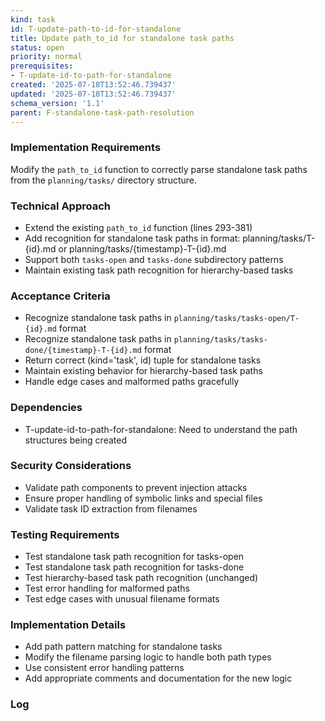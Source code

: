 ```yaml
---
kind: task
id: T-update-path-to-id-for-standalone
title: Update path_to_id for standalone task paths
status: open
priority: normal
prerequisites:
- T-update-id-to-path-for-standalone
created: '2025-07-18T13:52:46.739437'
updated: '2025-07-18T13:52:46.739437'
schema_version: '1.1'
parent: F-standalone-task-path-resolution
---
```

### Implementation Requirements
Modify the `path_to_id` function to correctly parse standalone task paths from the `planning/tasks/` directory structure.

### Technical Approach
- Extend the existing `path_to_id` function (lines 293-381)
- Add recognition for standalone task paths in format: planning/tasks/T-{id}.md or planning/tasks/{timestamp}-T-{id}.md
- Support both `tasks-open` and `tasks-done` subdirectory patterns
- Maintain existing task path recognition for hierarchy-based tasks

### Acceptance Criteria
- Recognize standalone task paths in `planning/tasks/tasks-open/T-{id}.md` format
- Recognize standalone task paths in `planning/tasks/tasks-done/{timestamp}-T-{id}.md` format
- Return correct (kind='task', id) tuple for standalone tasks
- Maintain existing behavior for hierarchy-based task paths
- Handle edge cases and malformed paths gracefully

### Dependencies
- T-update-id-to-path-for-standalone: Need to understand the path structures being created

### Security Considerations
- Validate path components to prevent injection attacks
- Ensure proper handling of symbolic links and special files
- Validate task ID extraction from filenames

### Testing Requirements
- Test standalone task path recognition for tasks-open
- Test standalone task path recognition for tasks-done
- Test hierarchy-based task path recognition (unchanged)
- Test error handling for malformed paths
- Test edge cases with unusual filename formats

### Implementation Details
- Add path pattern matching for standalone tasks
- Modify the filename parsing logic to handle both path types
- Use consistent error handling patterns
- Add appropriate comments and documentation for the new logic

### Log

